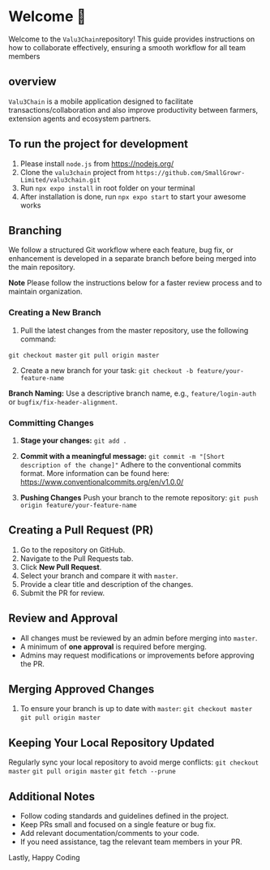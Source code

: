 # Welcome  👋
Welcome to the `Valu3Chain`repository! 
This guide provides instructions on how to collaborate effectively, 
ensuring a smooth workflow for all team members

## overview
`Valu3Chain` is a mobile application designed to  facilitate transactions/collaboration and also 
improve productivity between farmers, extension agents and ecosystem partners.

## To run the project for development

1. Please install `node.js` from https://nodejs.org/
2. Clone the `valu3chain` project from `https://github.com/SmallGrowr-Limited/valu3chain.git`
3. Run `npx expo install` in root folder on your terminal
4. After installation is done, run `npx expo start` to start your awesome works

## Branching
We follow a structured Git workflow where each feature, bug fix, or enhancement is developed 
in a separate branch before being merged into the main repository.

**Note**
Please follow the instructions below for a faster review process and to maintain organization.

### Creating a New Branch
1. Pull the latest changes from the master repository, use the following command:

`git checkout master`
`git pull origin master`

2. Create a new branch for your task:
`git checkout -b feature/your-feature-name`

**Branch Naming:** 
Use a descriptive branch name, e.g., `feature/login-auth` or `bugfix/fix-header-alignment`.

### Committing Changes

1. **Stage your changes:**
`git add .`

2. **Commit with a meaningful message:**
`git commit -m "[Short description of the change]"`
Adhere to the conventional commits format. More information can be found here: https://www.conventionalcommits.org/en/v1.0.0/

3. **Pushing Changes**
Push your branch to the remote repository:
`git push origin feature/your-feature-name`

## Creating a Pull Request (PR)
1. Go to the repository on GitHub.
2. Navigate to the Pull Requests tab.
3. Click **New Pull Request**.
4. Select your branch and compare it with `master`.
5. Provide a clear title and description of the changes.
6. Submit the PR for review.

## Review and Approval
- All changes must be reviewed by an admin before merging into `master`.
- A minimum of **one approval** is required before merging.
- Admins may request modifications or improvements before approving the PR.

## Merging Approved Changes
1. To ensure your branch is up to date with `master`:
`git checkout master`
`git pull origin master`

## Keeping Your Local Repository Updated
Regularly sync your local repository to avoid merge conflicts:
`git checkout master`
`git pull origin master`
`git fetch --prune`

## Additional Notes
- Follow coding standards and guidelines defined in the project.
- Keep PRs small and focused on a single feature or bug fix.
- Add relevant documentation/comments to your code.
- If you need assistance, tag the relevant team members in your PR.

Lastly, Happy Coding


